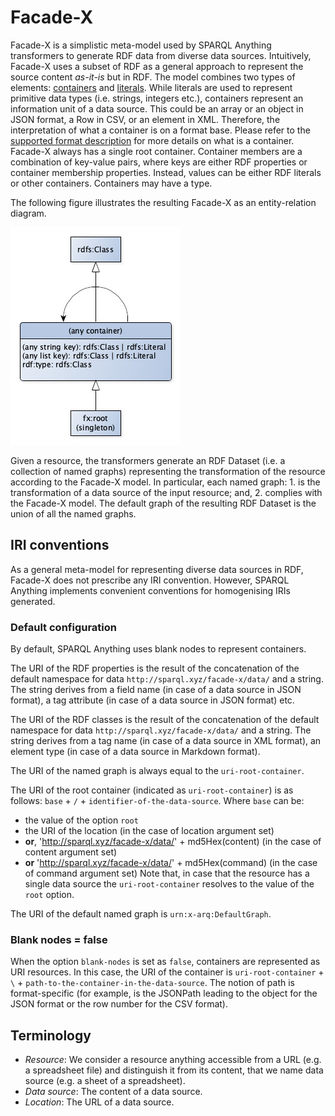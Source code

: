 # Facade-X

Facade-X is a simplistic meta-model used by SPARQL Anything transformers to generate RDF data from diverse data sources.
Intuitively, Facade-X uses a subset of RDF as a general approach to represent the source content *as-it-is* but in RDF.
The model combines two types of elements: [containers](https://www.w3.org/TR/rdf11-schema/#ch_containervocab) and [literals](https://www.w3.org/TR/rdf11-schema/#ch_literal).
While literals are used to represent primitive data types (i.e. strings, integers etc.), containers represent an information unit of a data source.
This could be an array or an object in JSON format, a Row in CSV, or an element in XML.
Therefore, the interpretation of what a container is on a format base.
Please refer to the [supported format description](README.md#supported-formats) for more details on what is a container.
Facade-X always has a single root container.
Container members are a combination of key-value pairs, where keys are either RDF properties or container membership
properties.
Instead, values can be either RDF literals or other containers.
Containers may have a type.

The following figure illustrates the resulting Facade-X as an entity-relation diagram.

![Facade-X Entity-Relationship Diagram](facade-x-ER.png)

Given a resource, the transformers generate an RDF Dataset (i.e. a collection of named graphs) representing the transformation of the resource according to the Facade-X model.
In particular, each named graph: 1. is the transformation of a data source of the input resource; and, 2. complies with the Facade-X model.
The default graph of the resulting RDF Dataset is the union of all the named graphs.

## IRI conventions

As a general meta-model for representing diverse data sources in RDF, Facade-X does not prescribe any IRI convention.
However, SPARQL Anything implements convenient conventions for homogenising IRIs generated. 

### Default configuration

By default, SPARQL Anything uses blank nodes to represent containers.

The URI of the RDF properties is the result of the concatenation of the default namespace for data ``http://sparql.xyz/facade-x/data/`` and a string.
The string derives from a field name (in case of a data source in JSON format), a tag attribute (in case of a data source in JSON format) etc.

The URI of the RDF classes is the result of the concatenation of the default namespace for data ``http://sparql.xyz/facade-x/data/`` and a string.
The string derives from a tag name (in case of a data source in XML format), an element type (in case of a data source in Markdown format).

The URI of the named graph is always equal to the `uri-root-container`.

The URI of the root container (indicated as `uri-root-container`) is as follows: `base` + `/` + `identifier-of-the-data-source`.
Where `base` can be:
- the value of the option `root`
- the URI of the location  (in the case of location argument  set) 
- **or**,  'http://sparql.xyz/facade-x/data/' + md5Hex(content) (in the case of content argument set)
- **or** 'http://sparql.xyz/facade-x/data/' + md5Hex(command) (in the case of command argument set)
Note that, in case that the resource has a single data source the `uri-root-container` resolves to the value of the `root` option.

The URI of the default named graph is ``urn:x-arq:DefaultGraph``.

### Blank nodes = false

When the option `blank-nodes` is set as `false`, containers are represented as URI resources.
In this case, the URI of the container is `uri-root-container` + `\` + `path-to-the-container-in-the-data-source`.
The notion of path is format-specific (for example, is the JSONPath leading to the object for the JSON format or the row number for the CSV format).

## Terminology
- *Resource*: We consider a resource anything accessible from a URL (e.g. a spreadsheet file) and distinguish it from its content, that we name data source (e.g. a sheet of a spreadsheet).
- *Data source*: The content of a data source.
- *Location*: The URL of a data source.


